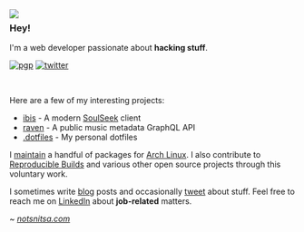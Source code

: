 <img align="left" src="https://orhun.dev/img/crow.png">

### Hey!

I'm a web developer passionate about **hacking stuff**.

[![pgp](https://img.shields.io/badge/pgp-0xF83424824B3E4B90-313131?style=flat&labelColor=313131&color=313131&logo=gnuprivacyguard&logoColor=white)](https://github.com/th3rius.gpg)
[![twitter](https://img.shields.io/badge/gabhk3-61DAFB?logo=twitter&logoColor=white&style=flat&color=313131&cache=360)](https://github.com/orhun.gpg)

<br>

Here are a few of my interesting projects:

- [ibis](https://github.com/th3risu/ibis) - A modern [SoulSeek](http://www.slsknet.org/) client
- [raven](https://github.com/th3risu/raven) - A public music metadata GraphQL API
- [.dotfiles](https://github.com/th3risu/.dotfiles) - My personal dotfiles


I [maintain](https://aur.archlinux.org/packages/?&SeB=m&K=th3rius) a handful of packages for [Arch Linux](https://archlinux.org/). I also contribute to [Reproducible Builds](https://reproducible-builds.org/) and various other open source projects through this voluntary work.

I sometimes write [blog](https://notsnitsa.com/) posts and occasionally [tweet](https://twitter.com/gabhk3) about stuff. Feel free to reach me on [LinkedIn](https://www.linkedin.com/in/gabhk3/) about **job-related** matters.

~ [_notsnitsa.com_](https://notsnitsa.com/)
